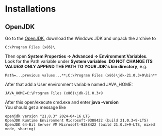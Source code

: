 # Installations
## OpenJDK
Go to the [OpenJDK](http://jdk.java.net/22), download the Windows JDK and unpack the archive to
```
C:\Program Files (x86)\
```

Then open **System Properties => Advanced => Environment Variables**.
Look for the Path variable under **System variables**.
**DO NOT CHANGE ITS VALUES! ONLY APPEND THE PATH TO YOUR JDK's bin directory**, e.g.
```
Path=...previous values...**;C:\Program Files (x86)\jdk-21.0.3+9\bin**
```

After that add a User environment variable named JAVA_HOME:
```
JAVA_HOME=C:\Program Files (x86)\jdk-21.0.3+9
```

After this open/execute cmd.exe and enter **java -version**  
You should get a message like
```
openjdk version "21.0.3" 2024-04-16 LTS
OpenJDK Runtime Environment Microsoft-9388422 (build 21.0.3+9-LTS)
OpenJDK 64-Bit Server VM Microsoft-9388422 (build 21.0.3+9-LTS, mixed mode, sharing)
```


